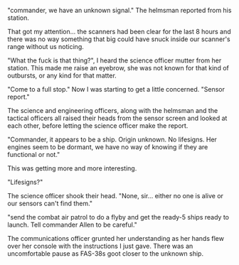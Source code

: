 "commander, we have an unknown signal." The helmsman reported from his station.

That got my attention... the scanners had been clear for the last 8 hours and there was no way something that big could have snuck inside our scanner's range without us noticing.

"What the fuck is that thing?", I heard the science officer mutter from her station. This made me raise an eyebrow, she was not known for that kind of outbursts, or any kind for that matter.

"Come to a full stop." Now I was starting to get a little concerned. "Sensor report."

The science and engineering officers, along with the helmsman and the tactical officers all raised their heads from the sensor screen and looked at each other, before letting the science officer make the report.

"Commander, it appears to be a ship. Origin unknown. No lifesigns. Her engines seem to be dormant, we have no way of knowing if they are functional or not."

This was getting more and more interesting.

"Lifesigns?"

The science officer shook their head. "None, sir... either no one is alive or our sensors can't find them."

"send the combat air patrol to do a flyby and get the ready-5 ships ready to launch. Tell commander Allen to be careful."

The communications officer grunted her understanding as her hands flew over her console with the instructions I just gave.  There was an uncomfortable pause as FAS-38s goot closer to the unknown ship.


